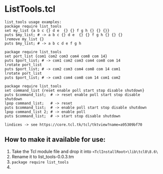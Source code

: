 # ListTools.tcl
```
list_tools usage examples:
package require list_tools
set my_list {a b c {} d e  {} {} f g h {} {} {}}
puts $my_list; # -> a b c {} d e  {} {} f g h {} {} {}
lremove my_list {}
puts $my_list; # -> a b c d e f g h

package require list_tools
set port_list {com1 com2 com3 com4 com8 com 14}
puts $port_list; # -> com1 com2 com3 com4 com8 com 14
lrotate port_list
puts $port_list; # -> com2 com3 com4 com8 com 14 com1
lrotate port_list
puts $port_list; # -> com3 com4 com8 com 14 com1 com2

package require list_tools
set command_list {reset enable poll start stop disable shutdown}
puts $command_list;  # -> reset enable poll start stop disable shutdown
lpop command_list;   # -> reset
puts $command_list;  # -> enable poll start stop disable shutdown
lpop command_list 2; # -> enable poll
puts $command_list;  # -> start stop disable shutdown

lindices -> see https://core.tcl.tk/tcl/tktview?name=a95309bf70
```

## How to make it available for use:

1. Take the Tcl module file and drop it into `<TclInstallRoot>\lib\tcl8\8.6\`
2. Rename it to list_tools-0.0.3.tm
3. `package require list_tools`
4. 
